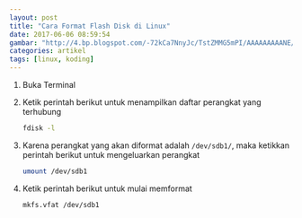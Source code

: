 ```yaml
---
layout: post
title: "Cara Format Flash Disk di Linux"
date: 2017-06-06 08:59:54
gambar: "http://4.bp.blogspot.com/-72kCa7NnyJc/TstZMMG5mPI/AAAAAAAAANE/9Xk4TRPfACE/s1200/wiqzr5.jpg"
categories: artikel
tags: [linux, koding]
---
```


1. Buka Terminal

2. Ketik perintah berikut untuk menampilkan daftar perangkat yang terhubung

    ```bash
    fdisk -l
    ```

3. Karena perangkat yang akan diformat adalah `/dev/sdb1/`, maka ketikkan perintah berikut untuk mengeluarkan perangkat

    ```bash
    umount /dev/sdb1
    ```

4. Ketik perintah berikut untuk mulai memformat

    ```bash
    mkfs.vfat /dev/sdb1
    ```
